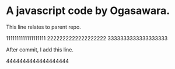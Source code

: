 # A javascript code by Ogasawara.

This line relates to parent repo.

1111111111111111111
2222222222222222222
3333333333333333333

After commit, I add this line.

4444444444444444444
